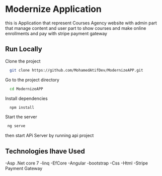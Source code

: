 
# Modernize Application 

this is Application that represent Courses Agency website with admin part that manage content and user part to show courses and make online enrollments and pay with stripe payment gateway















## Run Locally

Clone the project

```bash
  git clone https://github.com/MohamedAtifDev/ModernizeAPP.git
```

Go to the project directory

```bash
  cd ModernizeAPP
```

Install dependencies

```bash
  npm install
```

Start the server

```bash
 ng serve
```

then start APi Server by running api project

## Technologies Ihave Used
-Asp .Net core 7
-linq
-EfCore
-Angular
-bootstrap
-Css
-Html
-Stripe Payment Gateway